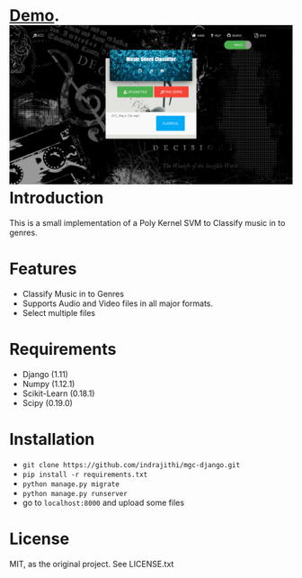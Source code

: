 [Demo](https://github.com/indrajithi/mgc-django).
![Screenshot](img.png)
Introduction
============

This is a small implementation of a Poly Kernel SVM to Classify music in to genres.

Features
========

* Classify Music in to Genres
* Supports Audio and Video files in all major formats.
* Select multiple files


Requirements
============

* Django (1.11)
* Numpy (1.12.1)
* Scikit-Learn (0.18.1)
* Scipy (0.19.0)


Installation
============
* `git clone https://github.com/indrajithi/mgc-django.git`
* `pip install -r requirements.txt` 
* `python manage.py migrate`
* `python manage.py runserver`
* go to `localhost:8000` and upload some files

License
=======
MIT, as the original project. See LICENSE.txt

